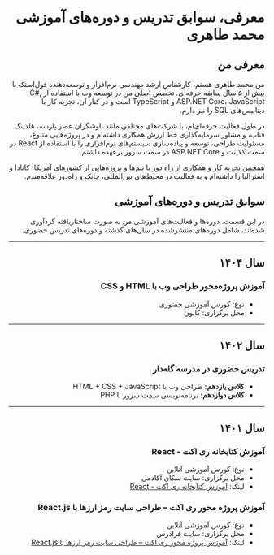 <div dir="rtl">

# معرفی، سوابق تدریس و دوره‌های آموزشی محمد طاهری

## معرفی من

من محمد طاهری هستم، کارشناس ارشد مهندسی نرم‌افزار و توسعه‌دهنده فول‌استک با بیش از ۵ سال سابقه حرفه‌ای. تخصص اصلی من در توسعه وب با استفاده از C#, ASP.NET Core، JavaScript و TypeScript است و در کنار آن، تجربه کار با دیتابیس‌های SQL را نیز دارم.

در طول فعالیت حرفه‌ای‌ام، با شرکت‌های مختلفی مانند ناوشگران عصر پارسه، هلدینگ فناپ، و مشاور سرمایه‌گذاری خط ارزش همکاری داشته‌ام و در پروژه‌هایی متنوع، مسئولیت طراحی، توسعه و پیاده‌سازی سیستم‌های نرم‌افزاری را با استفاده از React در سمت کلاینت و ASP.NET Core در سمت سرور برعهده داشتم.

همچنین تجربه کار و همکاری از راه دور با تیم‌ها و پروژه‌هایی از کشورهای آمریکا، کانادا و استرالیا را داشته‌ام و به فعالیت در محیط‌های بین‌المللی، چابک و راه‌دور علاقه‌مندم.

## سوابق تدریس و دوره‌های آموزشی

در این قسمت، دوره‌ها و فعالیت‌های آموزشی من به صورت ساختاریافته گردآوری شده‌اند، شامل دوره‌های منتشرشده در سال‌های گذشته و دوره‌های تدریس حضوری.

---

## سال ۱۴۰۴

### آموزش پروژه‌محور طراحی وب با HTML و CSS

- نوع: کورس آموزشی حضوری
- محل برگزاری:   کانون

---

## سال ۱۴۰۲

### تدریس حضوری در مدرسه گله‌دار

- **کلاس یازدهم:** طراحی وب با HTML + CSS + JavaScript
- **کلاس دوازدهم:** برنامه‌نویسی سمت سرور با PHP

---

## سال ۱۴۰۱

### آموزش کتابخانه ری اکت - React

- نوع: کورس آموزشی آنلاین
- محل برگزاری: سایت سکان آکادمی
- لینک: [آموزش کتابخانه ری اکت - React](https://sokanacademy.com/academy/courses/%D8%A2%D9%85%D9%88%D8%B2%D8%B4-%DA%A9%D8%A7%D9%85%D9%84-react)

### آموزش پروژه محور ری اکت – طراحی سایت رمز ارزها با React.js

- نوع: کورس آموزشی آنلاین
- محل برگزاری: سایت فرادرس
- لینک: [آموزش پروژه محور ری اکت – طراحی سایت رمز ارزها با React.js](https://faradars.org/courses/cryptocurrencies-website-design-using-react-technology-fvwr0103)

</div>
